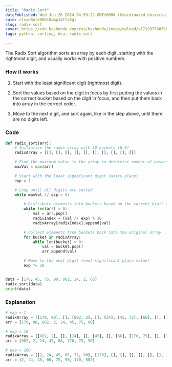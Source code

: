 ```yaml
---
title: "Radix Sort"
datePublished: Wed Jun 26 2024 04:59:22 GMT+0000 (Coordinated Universal Time)
cuid: clxvd8ul600010amp14fta5gl
slug: radix-sort
cover: https://cdn.hashnode.com/res/hashnode/image/upload/v1719377883906/f0f1aee6-4992-48d0-a710-01a591a9d6ed.png
tags: python, sorting, dsa, radix-sort

---
```


The Radix Sort algorithm sorts an array by each digit, starting with the rightmost digit, and usually works with positive numbers.

### How it works

1. Start with the least significant digit (rightmost digit).
    
2. Sort the values based on the digit in focus by first putting the values in the correct bucket based on the digit in focus, and then put them back into array in the correct order.
    
3. Move to the next digit, and sort again, like in the step above, until there are no digits left.
    

### Code

```python
def radix_sort(arr):
    # Initialize the radix array with 10 buckets (0-9)
    radixArray = [[], [], [], [], [], [], [], [], [], []]

    # Find the maximum value in the array to determine number of passes
    maxVal = max(arr)

    # Start with the least significant digit (units place)
    exp = 1

    # Loop until all digits are sorted
    while maxVal // exp > 0:

        # Distribute elements into buckets based on the current digit (exp)
        while len(arr) > 0:
            val = arr.pop()
            radixIndex = (val // exp) % 10
            radixArray[radixIndex].append(val)

        # Collect elements from buckets back into the original array
        for bucket in radixArray:
            while len(bucket) > 0:
                val = bucket.pop()
                arr.append(val)

        # Move to the next digit (next significant place value)
        exp *= 10


data = [170, 45, 75, 90, 802, 24, 2, 66]
radix_sort(data)
print(data)
```

### Explanation

```python
# exp = 1
radixArray = [[170, 90], [], [802, 2], [], [24], [45, 75], [66], [], [], []]
arr = [170, 90, 802, 2, 24, 45, 75, 66]

# exp = 10
radixArray = [[802, 2], [], [24], [], [45], [], [66], [170, 75], [], [90]]
arr = [802, 2, 24, 45, 66, 170, 75, 90]

# exp = 100
radixArray = [[2, 24, 45, 66, 75, 90], [170], [], [], [], [], [], [], [802], []]
arr = [2, 24, 45, 66, 75, 90, 170, 802]
```